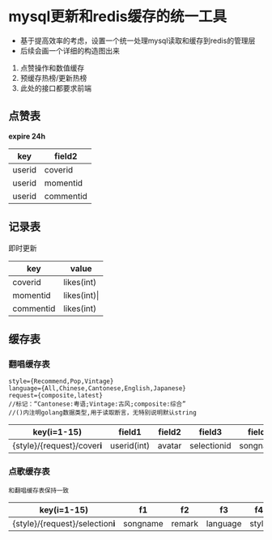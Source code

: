 # mysql更新和redis缓存的统一工具
* 基于提高效率的考虑，设置一个统一处理mysql读取和缓存到redis的管理层
* 后续会画一个详细的构造图出来

1. 点赞操作和数值缓存
2. 预缓存热榜/更新热榜
3. 此处的接口都要求前端

## 点赞表

**expire 24h**

| key    | field2    |
| ------ | --------- |
| userid | coverid   |
| userid | momentid  |
| userid | commentid |

## 记录表

即时更新

| key       | value        |
| --------- | ------------ |
| coverid   | likes(int)   |
| momentid  | likes(int)\| |
| commentid | likes(int)   |

## 缓存表

### 翻唱缓存表

```
style={Recommend,Pop,Vintage}
language={All,Chinese,Cantonese,English,Japanese}
request={composite,latest}
//标记：“Cantonese:粤语;Vintage:古风;composite:综合”
//()内注明golang数据类型,用于读取断言，无特别说明默认string
```

| key(i=1-15)                  | field1      | field2 | field3      | field4   | field5         | field6     | field7 | field8 | field9 | field10  |
| ---------------------------- | ----------- | ------ | ----------- | -------- | -------------- | ---------- | ------ | ------ | ------ | -------- |
| {style}/{request}/cover**i** | userid(int) | avatar | selectionid | songname | classicid(int) | likes(int) | file   | style  | module | language |

### 点歌缓存表

```
和翻唱缓存表保持一致
```

| key(i=1-15)                      | f1       | f2     | f3       | f4    | f5          | f6     | f7     |
| -------------------------------- | -------- | ------ | -------- | ----- | ----------- | ------ | ------ |
| {style}/{request}/selection**i** | songname | remark | language | style | userid(int) | avatar | module |

